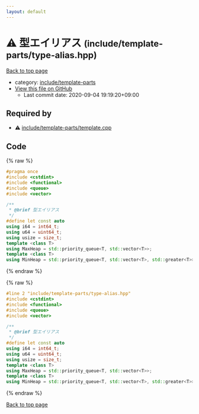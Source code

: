 ```yaml
---
layout: default
---
```


<!-- mathjax config similar to math.stackexchange -->
<script type="text/javascript" async
  src="https://cdnjs.cloudflare.com/ajax/libs/mathjax/2.7.5/MathJax.js?config=TeX-MML-AM_CHTML">
</script>
<script type="text/x-mathjax-config">
  MathJax.Hub.Config({
    TeX: { equationNumbers: { autoNumber: "AMS" }},
    tex2jax: {
      inlineMath: [ ['$','$'] ],
      processEscapes: true
    },
    "HTML-CSS": { matchFontHeight: false },
    displayAlign: "left",
    displayIndent: "2em"
  });
</script>

<script type="text/javascript" src="https://cdnjs.cloudflare.com/ajax/libs/jquery/3.4.1/jquery.min.js"></script>
<script src="https://cdn.jsdelivr.net/npm/jquery-balloon-js@1.1.2/jquery.balloon.min.js" integrity="sha256-ZEYs9VrgAeNuPvs15E39OsyOJaIkXEEt10fzxJ20+2I=" crossorigin="anonymous"></script>
<script type="text/javascript" src="../../../assets/js/copy-button.js"></script>
<link rel="stylesheet" href="../../../assets/css/copy-button.css" />


# :warning: 型エイリアス <small>(include/template-parts/type-alias.hpp)</small>

<a href="../../../index.html">Back to top page</a>

* category: <a href="../../../index.html#d5567e78d3674558c180d2f4feaa863b">include/template-parts</a>
* <a href="{{ site.github.repository_url }}/blob/master/include/template-parts/type-alias.hpp">View this file on GitHub</a>
    - Last commit date: 2020-09-04 19:19:20+09:00




## Required by

* :warning: <a href="template.cpp.html">include/template-parts/template.cpp</a>


## Code

<a id="unbundled"></a>
{% raw %}
```cpp
#pragma once
#include <cstdint>
#include <functional>
#include <queue>
#include <vector>

/**
 * @brief 型エイリアス
 */
#define let const auto
using i64 = int64_t;
using u64 = uint64_t;
using usize = size_t;
template <class T>
using MaxHeap = std::priority_queue<T, std::vector<T>>;
template <class T>
using MinHeap = std::priority_queue<T, std::vector<T>, std::greater<T>>;

```
{% endraw %}

<a id="bundled"></a>
{% raw %}
```cpp
#line 2 "include/template-parts/type-alias.hpp"
#include <cstdint>
#include <functional>
#include <queue>
#include <vector>

/**
 * @brief 型エイリアス
 */
#define let const auto
using i64 = int64_t;
using u64 = uint64_t;
using usize = size_t;
template <class T>
using MaxHeap = std::priority_queue<T, std::vector<T>>;
template <class T>
using MinHeap = std::priority_queue<T, std::vector<T>, std::greater<T>>;

```
{% endraw %}

<a href="../../../index.html">Back to top page</a>

